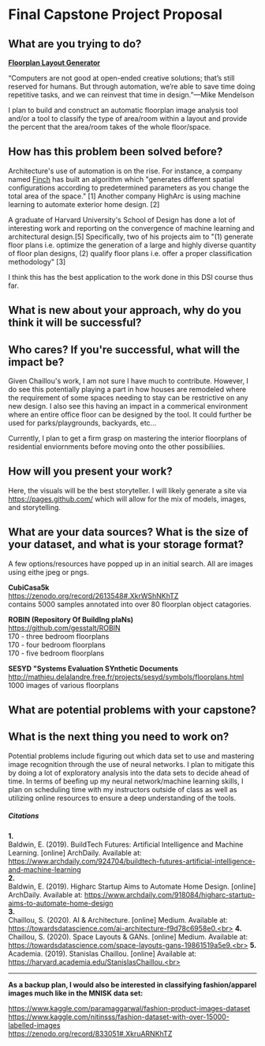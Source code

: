 # Final Capstone Project Proposal


## What are you trying to do?
<b><u>Floorplan Layout Generator</u></b>

“Computers are not good at open-ended creative solutions; that’s still reserved for humans. But through automation, we’re able to save time doing repetitive tasks, and we can reinvest that time in design.”—Mike Mendelson

I plan to build and construct an automatic floorplan image analysis tool and/or a tool to classify the type of area/room within a layout and provide the percent that the area/room takes of the whole floor/space.

## How has this problem been solved before?
Architecture's use of automation is on the rise. For instance, a company named [Finch](https://finch3d.com/) has built an algorithm which "generates different spatial configurations according to predetermined parameters as you change the total area of the space." [1] Another company HighArc is using machine learning to automate exterior home design. [2]

A graduate of Harvard University's School of Design has done a lot of interesting work and reporting on the convergence of machine learning and architectural design.[5]
Specifically, two of his projects aim to  "(1) generate floor plans i.e. optimize the generation of a large and highly diverse quantity of floor plan designs, (2) qualify floor plans i.e. offer a proper classification methodology" [3]

I think this has the best application to the work done in this DSI course thus far. 

## What is new about your approach, why do you think it will be successful?
## Who cares? If you're successful, what will the impact be?

Given Chaillou's work, I am not sure I have much to contribute. However, I do see this potentially playing a part in how houses are remodeled where the requirement of some spaces needing to stay can be restrictive on any new design. I also see this having an impact in a commerical environment where an entire office floor can be designed by the tool. It could further be used for parks/playgrounds, backyards, etc... 

Currently, I plan to get a firm grasp on mastering the interior floorplans of residential enviornments before moving onto the other possibiliies. 

## How will you present your work?

Here, the visuals will be the best storyteller. I will likely generate a site via https://pages.github.com/ which will allow for the mix of models, images, and storytelling. 

## What are your data sources? What is the size of your dataset, and what is your storage format?
A few options/resources have popped up in an initial search. All are images using eithe jpeg or pngs. 

<b>CubiCasa5k</b><br>
https://zenodo.org/record/2613548#.XkrWShNKhTZ <br>
contains 5000 samples annotated into over 80 floorplan object catagories. 

<b>ROBIN (Repository Of BuildIng plaNs)</b> <br>
https://github.com/gesstalt/ROBIN <br>
170 - three bedroom floorplans<br>
170 - four bedroom floorplans<br>
170 - five bedroom floorplans

<b> SESYD "Systems Evaluation SYnthetic Documents</b><br>
http://mathieu.delalandre.free.fr/projects/sesyd/symbols/floorplans.html<br>
1000 images of various floorplans 


## What are potential problems with your capstone?
## What is the next thing you need to work on?

Potential problems include figuring out which data set to use and mastering image recognition through the use of neural networks. 
I plan to mitigate this by doing a lot of exploratory analysis into the data sets to decide ahead of time. 
In terms of beefing up my neural network/machine learning skills, I plan on scheduling time with my instructors outside of class as well as utilizing online resources to ensure a deep understanding of the tools. 

##### Citations

<b>1.</b> <br>
Baldwin, E. (2019). BuildTech Futures: Artificial Intelligence and Machine Learning. [online] ArchDaily. Available at: https://www.archdaily.com/924704/buildtech-futures-artificial-intelligence-and-machine-learning <br>
<b>2.</b>  <br>
Baldwin, E. (2019). Higharc Startup Aims to Automate Home Design. [online] ArchDaily. Available at: https://www.archdaily.com/918084/higharc-startup-aims-to-automate-home-design <br>
<b>3.</b>  <br>
Chaillou, S. (2020). AI & Architecture. [online] Medium. Available at: https://towardsdatascience.com/ai-architecture-f9d78c6958e0.<br>
<b>4.</b>  <br>
Chaillou, S. (2020). Space Layouts & GANs. [online] Medium. Available at: https://towardsdatascience.com/space-layouts-gans-19861519a5e9.<br>
<b>5.</b> <br>
Academia. (2019). Stanislas Chaillou. [online] Available at: https://harvard.academia.edu/StanislasChaillou.<br>

________________________

<b>As a backup plan, I would also be interested in classifying fashion/apparel images much like in the MNISK data set: </b>

https://www.kaggle.com/paramaggarwal/fashion-product-images-dataset <br>
https://www.kaggle.com/nitinsss/fashion-dataset-with-over-15000-labelled-images <br>
https://zenodo.org/record/833051#.XkruARNKhTZ

